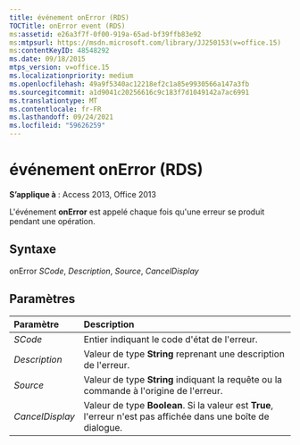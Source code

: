 ```yaml
---
title: événement onError (RDS)
TOCTitle: onError event (RDS)
ms:assetid: e26a3f7f-0f00-919a-65ad-bf39ffb83e92
ms:mtpsurl: https://msdn.microsoft.com/library/JJ250153(v=office.15)
ms:contentKeyID: 48548292
ms.date: 09/18/2015
mtps_version: v=office.15
ms.localizationpriority: medium
ms.openlocfilehash: 49a9f5340ac12218ef2c1a85e9930566a147a3fb
ms.sourcegitcommit: a1d9041c20256616c9c183f7d1049142a7ac6991
ms.translationtype: MT
ms.contentlocale: fr-FR
ms.lasthandoff: 09/24/2021
ms.locfileid: "59626259"
---
```

# <a name="onerror-event-rds"></a>événement onError (RDS)

**S’applique à** : Access 2013, Office 2013

L'événement **onError** est appelé chaque fois qu'une erreur se produit pendant une opération.

## <a name="syntax"></a>Syntaxe

onError *SCode*, *Description*, *Source*, *CancelDisplay*

## <a name="parameters"></a>Paramètres

|Paramètre|Description|
|:--------|:----------|
|*SCode* |Entier indiquant le code d'état de l'erreur.|
|*Description* |Valeur de type **String** reprenant une description de l'erreur.|
|*Source* |Valeur de type **String** indiquant la requête ou la commande à l'origine de l'erreur.|
|*CancelDisplay* |Valeur de type **Boolean**. Si la valeur est **True**, l'erreur n'est pas affichée dans une boîte de dialogue.|

